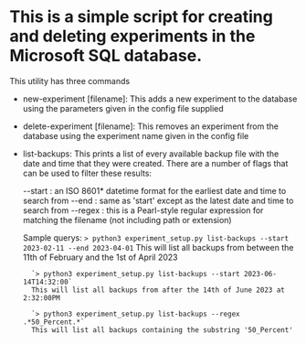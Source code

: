 # This is a simple script for creating and deleting experiments in the Microsoft SQL database.

This utility has three commands
- new-experiment [filename]:
    This adds a new experiment to the database using the
    parameters given in the config file supplied

- delete-experiment [filename]:
    This removes an experiment from the database using the
    experiment name given in the config file

- list-backups:
    This prints a list of every available backup file with the date
    and time that they were created. There are a number of flags
    that can be used to filter these results:

    --start : an ISO 8601* datetime format for the earliest date and
        time to search from
    --end : same as 'start' except as the latest date and time to
        search from
    --regex : this is a Pearl-style regular expression for matching
        the filename (not including path or extension)

    Sample querys:
        `> python3 experiment_setup.py list-backups --start 2023-02-11 --end 2023-04-01`
        This will list all backups from between the 11th of February and the 1st of
        April 2023

        `> python3 experiment_setup.py list-backups --start 2023-06-14T14:32:00`
        This will list all backups from after the 14th of June 2023 at 2:32:00PM

        `> python3 experiment_setup.py list-backups --regex .*50_Percent.*`
        This will list all backups containing the substring '50_Percent'
